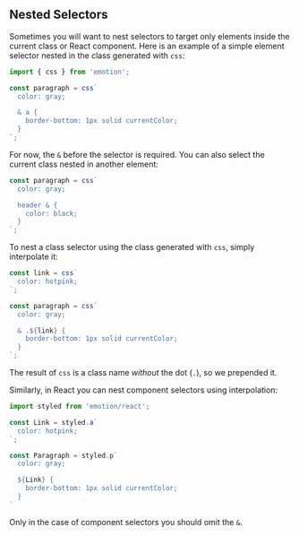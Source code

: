 ## Nested Selectors

Sometimes you will want to nest selectors to target only elements inside the current class or React component. Here is an example of a simple element selector nested in the class generated with `css`:

```jsx
import { css } from 'emotion';

const paragraph = css`
  color: gray;

  & a {
    border-bottom: 1px solid currentColor;
  }
`;
```

For now, the `&` before the selector is required. You can also select the current class nested in another element:

```jsx
const paragraph = css`
  color: gray;

  header & {
    color: black;
  }
`;
```

To nest a class selector using the class generated with `css`, simply interpolate it:

```jsx
const link = css`
  color: hotpink;
`;

const paragraph = css`
  color: gray;

  & .${link} {
    border-bottom: 1px solid currentColor;
  }
`;
```

The result of `css` is a class name _without_ the dot (`.`), so we prepended it.

Similarly, in React you can nest component selectors using interpolation:

```jsx
import styled from 'emotion/react';

const Link = styled.a`
  color: hotpink;
`;

const Paragraph = styled.p`
  color: gray;

  ${Link} {
    border-bottom: 1px solid currentColor;
  }
`
```

Only in the case of component selectors you should omit the `&`.
